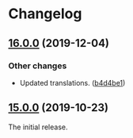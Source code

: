 Changelog
=========

## [16.0.0](https://github.com/ckeditor/ckeditor5-page-break/compare/v15.0.0...v16.0.0) (2019-12-04)

### Other changes

* Updated translations. ([b4d4be1](https://github.com/ckeditor/ckeditor5-page-break/commit/b4d4be1)) 


## [15.0.0](https://github.com/ckeditor/ckeditor5-page-break/tree/v15.0.0) (2019-10-23)

The initial release.
